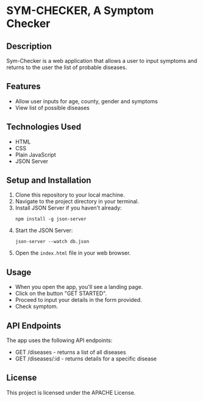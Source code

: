 # SYM-CHECKER, A Symptom Checker

## Description
Sym-Checker is a web application that allows a user to input symptoms and returns to the user the list of probable diseases.

## Features
- Allow user inputs for age, county, gender and symptoms
- View list of possible diseases

## Technologies Used
- HTML
- CSS
- Plain JavaScript
- JSON Server

## Setup and Installation
1. Clone this repository to your local machine.
2. Navigate to the project directory in your terminal.
3. Install JSON Server if you haven't already:
   ```
   npm install -g json-server
   ```
4. Start the JSON Server:
   ```
   json-server --watch db.json
   ```
5. Open the `index.html` file in your web browser.

## Usage
- When you open the app, you'll see a landing page.
- Click on the button "GET STARTED".
- Proceed to input your details in the form provided.
- Check symptom.

## API Endpoints
The app uses the following API endpoints:
- GET /diseases - returns a list of all diseases
- GET /diseases/:id - returns details for a specific disease

## License
This project is licensed under the APACHE License.